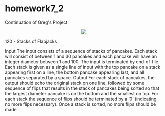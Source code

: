 # homework7_2
Continuation of  Greg's Project

<p align="center">
<img src= https://media.giphy.com/media/WWdJ4bEzFomUE/giphy.gif>
</p>

120 - Stacks of Flapjacks

Input
The input consists of a sequence of stacks of pancakes. Each stack will consist of between 1 and 30
pancakes and each pancake will have an integer diameter between 1 and 100. The input is terminated
by end-of-file. Each stack is given as a single line of input with the top pancake on a stack appearing
first on a line, the bottom pancake appearing last, and all pancakes separated by a space.
Output
For each stack of pancakes, the output should echo the original stack on one line, followed by some
sequence of flips that results in the stack of pancakes being sorted so that the largest diameter pancake
is on the bottom and the smallest on top. For each stack the sequence of flips should be terminated by
a ‘0’ (indicating no more flips necessary). Once a stack is sorted, no more flips should be made.
